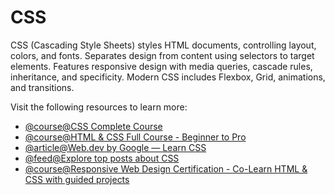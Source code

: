# CSS

CSS (Cascading Style Sheets) styles HTML documents, controlling layout, colors, and fonts. Separates design from content using selectors to target elements. Features responsive design with media queries, cascade rules, inheritance, and specificity. Modern CSS includes Flexbox, Grid, animations, and transitions.

Visit the following resources to learn more:

- [@course@CSS Complete Course](https://youtu.be/n4R2E7O-Ngo)
- [@course@HTML & CSS Full Course - Beginner to Pro](https://www.youtube.com/watch?v=G3e-cpL7ofc)
- [@article@Web.dev by Google — Learn CSS](https://web.dev/learn/css/)
- [@feed@Explore top posts about CSS](https://app.daily.dev/tags/css?ref=roadmapsh)
- [@course@Responsive Web Design Certification - Co-Learn HTML & CSS with guided projects](https://www.freecodecamp.org/learn/2022/responsive-web-design/)
